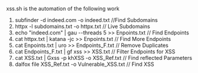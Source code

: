 xss.sh is the automation of the following work

1. subfinder -d indeed.com -o indeed.txt                                //Find Subdomains
2. httpx -l subdomains.txt -o httpx.txt                                 // Live Subdomains
3. echo "indeed.com" | gau --threads 5 >> Enpoints.txt                  // Find Endpoints
4. cat httpx.txt | katana -jc >> Enpoints.txt                           // Find More Endpoints  
5. cat Enpoints.txt | uro >> Endpoints_F.txt                            // Remove Duplicates
6. cat Endpoints_F.txt | gf xss >> XSS.txt                              // Filter Endpoints for XSS
7. cat XSS.txt | Gxss -p khXSS -o XSS_Ref.txt                           // Find reflected Parameters
8. dalfox file XSS_Ref.txt -o Vulnerable_XSS.txt                        // Find XSS

